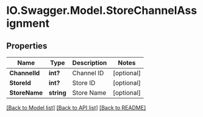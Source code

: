 # IO.Swagger.Model.StoreChannelAssignment
## Properties

Name | Type | Description | Notes
------------ | ------------- | ------------- | -------------
**ChannelId** | **int?** | Channel ID | [optional] 
**StoreId** | **int?** | Store ID | [optional] 
**StoreName** | **string** | Store Name | [optional] 

[[Back to Model list]](../README.md#documentation-for-models) [[Back to API list]](../README.md#documentation-for-api-endpoints) [[Back to README]](../README.md)

